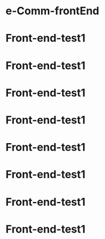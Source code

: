 # e-Comm-frontEnd
# Front-end-test1
# Front-end-test1
# Front-end-test1
# Front-end-test1
# Front-end-test1
# Front-end-test1
# Front-end-test1
# Front-end-test1
